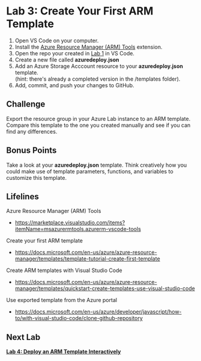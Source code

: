# Lab 3: Create Your First ARM Template

1. Open VS Code on your computer.
2. Install the [Azure Resource Manager (ARM) Tools](https://marketplace.visualstudio.com/items?itemName=msazurermtools.azurerm-vscode-tools) extension.
3. Open the repo your created in [Lab 1](https://github.com/mikepfeiffer/azure-iac-bootcamp/tree/main/Lab%201) in VS Code.
4. Create a new file called **azuredeploy.json**
5. Add an Azure Storage Acccount resource to your **azuredeploy.json** template.<br>(hint: there's already a completed version in the /templates folder).
6. Add, commit, and push your changes to GitHub.


## Challenge

Export the resource group in your Azure Lab instance to an ARM template. Compare this template to the one you created manually and see if you can find any differences.

## Bonus Points

Take a look at your **azuredeploy.json** template. Think creatively how you could make use of template parameters, functions, and variables to customize this template. 

## Lifelines

Azure Resource Manager (ARM) Tools
* https://marketplace.visualstudio.com/items?itemName=msazurermtools.azurerm-vscode-tools

Create your first ARM template
* https://docs.microsoft.com/en-us/azure/azure-resource-manager/templates/template-tutorial-create-first-template

Create ARM templates with Visual Studio Code
* https://docs.microsoft.com/en-us/azure/azure-resource-manager/templates/quickstart-create-templates-use-visual-studio-code

Use exported template from the Azure portal
* https://docs.microsoft.com/en-us/azure/developer/javascript/how-to/with-visual-studio-code/clone-github-repository

## Next Lab
**[Lab 4: Deploy an ARM Template Interactively](https://github.com/mikepfeiffer/azure-iac-bootcamp/tree/main/Lab%204)**